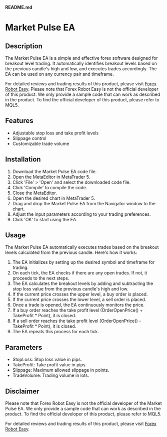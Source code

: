**README.md**

# Market Pulse EA

## Description

The Market Pulse EA is a simple and effective forex software designed for breakout level trading. It automatically identifies breakout levels based on the previous candle's high and low, and executes trades accordingly. The EA can be used on any currency pair and timeframe.

For detailed reviews and trading results of this product, please visit [Forex Robot Easy](https://forexroboteasy.com/forex-robot-review/market-pulse-ea-review-a-simple-and-effective-forex-software-for-breakout-level-trading/). Please note that Forex Robot Easy is not the official developer of this product. We only provide a sample code that can work as described in the product. To find the official developer of this product, please refer to MQL5.

## Features

- Adjustable stop loss and take profit levels
- Slippage control
- Customizable trade volume

## Installation

1. Download the Market Pulse EA code file.
2. Open the MetaEditor in MetaTrader 5.
3. Click 'File' > 'Open' and select the downloaded code file.
4. Click 'Compile' to compile the code.
5. Close the MetaEditor.
6. Open the desired chart in MetaTrader 5.
7. Drag and drop the Market Pulse EA from the Navigator window to the chart.
8. Adjust the input parameters according to your trading preferences.
9. Click 'OK' to start using the EA.

## Usage

The Market Pulse EA automatically executes trades based on the breakout levels calculated from the previous candle. Here's how it works:

1. The EA initializes by setting up the desired symbol and timeframe for trading.
2. On each tick, the EA checks if there are any open trades. If not, it proceeds to the next steps.
3. The EA calculates the breakout levels by adding and subtracting the stop loss value from the previous candle's high and low.
4. If the current price crosses the upper level, a buy order is placed.
5. If the current price crosses the lower level, a sell order is placed.
6. Once a trade is opened, the EA continuously monitors the price.
7. If a buy order reaches the take profit level (OrderOpenPrice() + TakeProfit * Point), it is closed.
8. If a sell order reaches the take profit level (OrderOpenPrice() - TakeProfit * Point), it is closed.
9. The EA repeats this process for each tick.

## Parameters

- StopLoss: Stop loss value in pips.
- TakeProfit: Take profit value in pips.
- Slippage: Maximum allowed slippage in points.
- TradeVolume: Trading volume in lots.

## Disclaimer

Please note that Forex Robot Easy is not the official developer of the Market Pulse EA. We only provide a sample code that can work as described in the product. To find the official developer of this product, please refer to MQL5.

For detailed reviews and trading results of this product, please visit [Forex Robot Easy](https://forexroboteasy.com/forex-robot-review/market-pulse-ea-review-a-simple-and-effective-forex-software-for-breakout-level-trading/).
